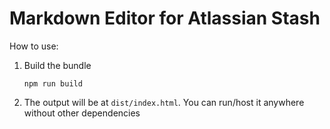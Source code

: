 # Markdown Editor for Atlassian Stash

How to use:
1. Build the bundle

    ```
    npm run build
    ```
  
2. The output will be at `dist/index.html`. You can run/host it anywhere without other dependencies
